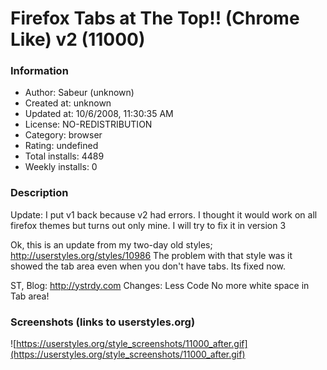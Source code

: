 # Firefox Tabs at The Top!! (Chrome Like) v2 (11000)

### Information
- Author: Sabeur (unknown)
- Created at: unknown
- Updated at: 10/6/2008, 11:30:35 AM
- License: NO-REDISTRIBUTION
- Category: browser
- Rating: undefined
- Total installs: 4489
- Weekly installs: 0


### Description
Update: I put v1 back because v2 had errors. I thought it would work on all firefox themes but turns out only mine. I will try to fix it in version 3

Ok, this is an update from my two-day old styles; http://userstyles.org/styles/10986
The problem with that style was it showed the tab area even when you don't have tabs. Its fixed now.

ST, Blog: http://ystrdy.com
Changes:
Less Code
No more white space in Tab area!


### Screenshots (links to userstyles.org)
![https://userstyles.org/style_screenshots/11000_after.gif](https://userstyles.org/style_screenshots/11000_after.gif)


